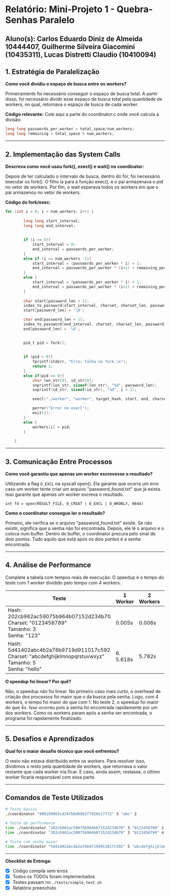 # Relatório: Mini-Projeto 1 - Quebra-Senhas Paralelo

**Aluno(s):** Carlos Eduardo Diniz de Almeida 10444407,
Guilherme Silveira Giacomini (10435311), 
Lucas Distretti Claudio (10410094)
---

## 1. Estratégia de Paralelização


**Como você dividiu o espaço de busca entre os workers?**

Primeiramente foi necessário conseguir o espaço de busca total. A partir disso, foi necessário dividir esse espaço de busca total pela quantidade de workers, no qual, retornava o espaço de busca de cada worker.

**Código relevante:** Cole aqui a parte do coordinator.c onde você calcula a divisão:
```c
long long passwords_per_worker = total_space/num_workers;
long long remaining = total_space % num_workers;
```

---

## 2. Implementação das System Calls

**Descreva como você usou fork(), execl() e wait() no coordinator:**

Depois de ter calculado o intervalo de busca, dentro do for, foi necessário executar os fork(). O filho ia para a função exec(), e o pai armazenava o pid no vetor de workers. Por fim, o wait esperava todos os workers em que o pai armazenou no vetor de workers.

**Código do fork/exec:**
```c
for (int i = 0; i < num_workers; i++) {
        
        long long start_interval;
        long long end_interval;
        
        
        if (i == 0){
            start_interval = 0;
            end_interval = passwords_per_worker;
        }
        else if (i == num_workers -1){
            start_interval = (passwords_per_worker * i) + 1;
            end_interval = passwords_per_worker * (i+1) + remaining_per_worker + remaining_of_remaining;
        }
        else {
            start_interval = (passwords_per_worker * i) + 1;
            end_interval = passwords_per_worker * (i+1) + remaining_per_worker;
        }
        
        char start[password_len + 1];
        index_to_password(start_interval, charset, charset_len, password_len, start);
        start[password_len] = '\0';

        char end[password_len + 1];
        index_to_password(end_interval, charset, charset_len, password_len, end);
        end[password_len] = '\0';

        
        pid_t pid = fork();
        
        
        if (pid < 0){
            fprintf(stderr, "Erro: falha no fork.\n");
            return 1;
        }
        else if(pid == 0){
            char len_str[8], id_str[8];
            snprintf(len_str, sizeof(len_str), "%d", password_len);
            snprintf(id_str, sizeof(id_str), "%d", i + 1);

            execl("./worker", "worker", target_hash, start, end, charset, len_str, id_str, (char*)NULL);

            perror("Error no execl");   
            exit(1);
        } 
        else {
            workers[i] = pid;
        }
        
    }
```

---

## 3. Comunicação Entre Processos

**Como você garantiu que apenas um worker escrevesse o resultado?**

Utilizando a flag `O_EXCL` na syscall open(). Ela garante que ocorra um erro caso um worker tente criar um arquivo "password_found.txt" que já exista. Isso garante que apenas um worker escreva o resultado.

`int fd = open(RESULT_FILE, O_CREAT | O_EXCL | O_WRONLY, 0644)`

**Como o coordinator consegue ler o resultado?**

Primeiro, ele verifica se o arquivo "password_found.txt" existe. Se não existir, significa que a senha não foi encontrada. Depois, ele lê o arquivo e o coloca num buffer. Dentro do buffer, o coordinator procura pelo sinal de dois pontos. Tudo aquilo que está após os dois pontos é a senha encontrada.

---

## 4. Análise de Performance
Complete a tabela com tempos reais de execução:
O speedup é o tempo do teste com 1 worker dividido pelo tempo com 4 workers.

| Teste | 1 Worker | 2 Workers | 4 Workers | Speedup (4w) |
|-------|----------|-----------|-----------|--------------|
| Hash: 202cb962ac59075b964b07152d234b70<br>Charset: "0123456789"<br>Tamanho: 3<br>Senha: "123" | 0.005s | 0.006s | 0.006s | 0.833 |
| Hash: 5d41402abc4b2a76b9719d911017c592<br>Charset: "abcdefghijklmnopqrstuvwxyz"<br>Tamanho: 5<br>Senha: "hello" | 6. 5.618s | 5.782s | 0.763s | 7.363 |

**O speedup foi linear? Por quê?**

Não, o speedup não foi linear. No primeiro caso mais curto, o overhead de criação dos processos foi maior que o da busca pela senha. Logo, com 4 workers, o tempo foi maior do que com 1. No teste 2, o speedup foi maior do que 4x. Isso ocorreu pois a senha foi encontrada rapidamente por um dos workers. Como os workers param após a senha ser encontrada, o programa foi rapidamente finalizado.

---

## 5. Desafios e Aprendizados
**Qual foi o maior desafio técnico que você enfrentou?**

O resto não estava distribuído entre os workers. Para resolver isso, dividimos o resto pela quantidade de workers, que retornava o valor restante que cada worker iria ficar. E caso, ainda assim, restasse, o último worker ficaria responsável com essa parte.

---

## Comandos de Teste Utilizados

```bash
# Teste básico
./coordinator "900150983cd24fb0d6963f7d28e17f72" 3 "abc" 2

# Teste de performance
time ./coordinator "202cb962ac59075b964b07152d234b70" 3 "0123456789" 1
time ./coordinator "202cb962ac59075b964b07152d234b70" 3 "0123456789" 4

# Teste com senha maior
time ./coordinator "5d41402abc4b2a76b9719d911017c592" 5 "abcdefghijklmnopqrstuvwxyz" 4
```
---

**Checklist de Entrega:**
- [x] Código compila sem erros
- [x] Todos os TODOs foram implementados
- [x] Testes passam no `./tests/simple_test.sh`
- [x] Relatório preenchido